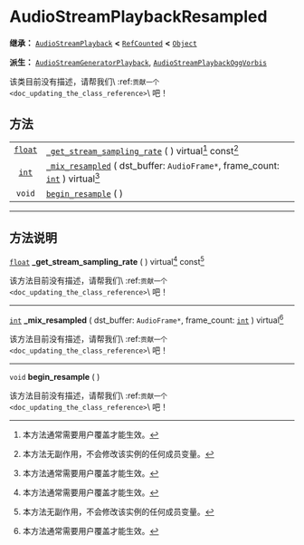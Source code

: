 <!-- ⚠ 请勿编辑本文件 ⚠ -->
<!-- 本文档使用脚本从 WeDot 引擎源码仓库生成。 -->
<!-- 生成脚本：https://github.com/WeDot-Engine/WeDot/tree/4.3/doc/tools/make_md.py； -->
<!-- 原文件：https://github.com/WeDot-Engine/WeDot/tree/4.3/doc/classes/AudioStreamPlaybackResampled.xml。 -->

<div id="_class_audiostreamplaybackresampled"></div>

# AudioStreamPlaybackResampled

**继承：** [`AudioStreamPlayback`](class_audiostreamplayback.md) **<** [`RefCounted`](class_refcounted.md) **<** [`Object`](class_object.md)

**派生：** [`AudioStreamGeneratorPlayback`](class_audiostreamgeneratorplayback.md), [`AudioStreamPlaybackOggVorbis`](class_audiostreamplaybackoggvorbis.md)

该类目前没有描述，请帮我们\ :ref:`贡献一个 <doc_updating_the_class_reference>`\ 吧！

## 方法

|||
|:-:|:--|
| [`float`](class_float.md) | [`_get_stream_sampling_rate`](class_audiostreamplaybackresampledmd#class_audiostreamplaybackresampled_private_method__get_stream_sampling_rate) ( ) virtual[^virtual] const[^const]                           |
| [`int`](class_int.md)     | [`_mix_resampled`](class_audiostreamplaybackresampledmd#class_audiostreamplaybackresampled_private_method__mix_resampled) ( dst_buffer: `AudioFrame*`, frame_count: [`int`](class_int.md) ) virtual[^virtual] |
| `void`                    | [`begin_resample`](class_audiostreamplaybackresampledmd#class_audiostreamplaybackresampled_method_begin_resample) ( )                                                                                         |

<!-- rst-class:: classref-section-separator -->

---

## 方法说明

<div id="_class_audiostreamplaybackresampled_private_method__get_stream_sampling_rate"></div>

[`float`](class_float.md) **_get_stream_sampling_rate** ( ) virtual[^virtual] const[^const]<div id="class_audiostreamplaybackresampled_private_method__get_stream_sampling_rate"></div>

该方法目前没有描述，请帮我们\ :ref:`贡献一个 <doc_updating_the_class_reference>`\ 吧！

<!-- rst-class:: classref-item-separator -->

---

<div id="_class_audiostreamplaybackresampled_private_method__mix_resampled"></div>

[`int`](class_int.md) **_mix_resampled** ( dst_buffer: `AudioFrame*`, frame_count: [`int`](class_int.md) ) virtual[^virtual]<div id="class_audiostreamplaybackresampled_private_method__mix_resampled"></div>

该方法目前没有描述，请帮我们\ :ref:`贡献一个 <doc_updating_the_class_reference>`\ 吧！

<!-- rst-class:: classref-item-separator -->

---

<div id="_class_audiostreamplaybackresampled_method_begin_resample"></div>

`void` **begin_resample** ( )<div id="class_audiostreamplaybackresampled_method_begin_resample"></div>

该方法目前没有描述，请帮我们\ :ref:`贡献一个 <doc_updating_the_class_reference>`\ 吧！

[^virtual]: 本方法通常需要用户覆盖才能生效。
[^const]: 本方法无副作用，不会修改该实例的任何成员变量。
[^vararg]: 本方法除了能接受在此处描述的参数外，还能够继续接受任意数量的参数。
[^constructor]: 本方法用于构造某个类型。
[^static]: 调用本方法无需实例，可直接使用类名进行调用。
[^operator]: 本方法描述的是使用本类型作为左操作数的有效运算符。
[^bitfield]: 这个值是由下列位标志构成位掩码的整数。
[^void]: 无返回值。
